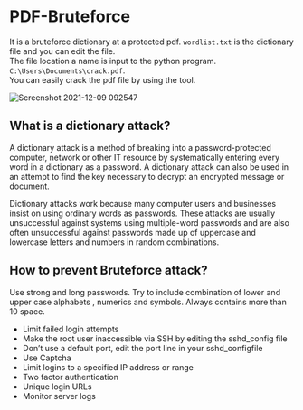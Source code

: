 # PDF-Bruteforce
It is a bruteforce dictionary at a protected pdf. ` wordlist.txt ` is the dictionary file and you can edit the file. <br>
The file location a name is input to the python program. ` C:\Users\Documents\crack.pdf `. <br>
You can easily crack the pdf file by using the tool.

![Screenshot 2021-12-09 092547](https://user-images.githubusercontent.com/74766580/145331917-a738568e-5111-4fe4-81dd-92c53fd69dce.png)
## What is a dictionary attack?
A dictionary attack is a method of breaking into a password-protected computer, network or other IT resource by systematically entering every word in a dictionary as a password. A dictionary attack can also be used in an attempt to find the key necessary to decrypt an encrypted message or document.

Dictionary attacks work because many computer users and businesses insist on using ordinary words as passwords. These attacks are usually unsuccessful against systems using multiple-word passwords and are also often unsuccessful against passwords made up of uppercase and lowercase letters and numbers in random combinations.
## How to prevent Bruteforce attack?
Use strong and long passwords. Try to include combination of lower and upper case alphabets , numerics and symbols. Always contains more than 10 space.
* Limit failed login attempts
* Make the root user inaccessible via SSH by editing the sshd_config file
* Don’t use a default port, edit the port line in your sshd_configfile
* Use Captcha
* Limit logins to a specified IP address or range
* Two factor authentication
* Unique login URLs
* Monitor server logs
